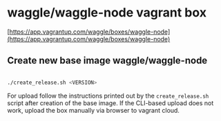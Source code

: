 
# waggle/waggle-node vagrant box

[https://app.vagrantup.com/waggle/boxes/waggle-node](https://app.vagrantup.com/waggle/boxes/waggle-node)


## Create new base image waggle/waggle-node

```bash

./create_release.sh <VERSION>

```

For upload follow the instructions printed out by the `create_release.sh` script after creation of the base image. If the CLI-based upload does not work, upload the box manually via browser to vagrant cloud.

